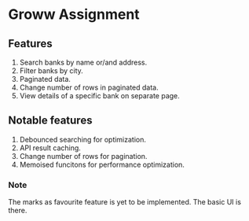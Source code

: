 # Groww Assignment

## Features
1. Search banks by name or/and address.
2. Filter banks by city.
3. Paginated data.
4. Change number of rows in paginated data.
5. View details of a specific bank on separate page.


## Notable features
1. Debounced searching for optimization.
2. API result caching.
3. Change number of rows for pagination.
4. Memoised funcitons for performance optimization.

### Note
The marks as favourite feature is yet to be implemented. The basic UI is there.
